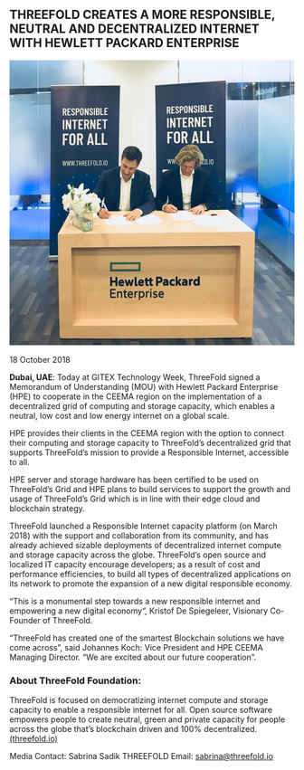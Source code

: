 ## THREEFOLD CREATES A MORE RESPONSIBLE, NEUTRAL AND DECENTRALIZED INTERNET WITH HEWLETT PACKARD ENTERPRISE

![](img/mou.jpg)

18 October 2018

**Dubai, UAE**: Today at GITEX Technology Week, ThreeFold signed a Memorandum of Understanding (MOU) with Hewlett Packard Enterprise (HPE) to cooperate in the CEEMA region on the implementation of a decentralized grid of computing and storage capacity, which enables a neutral, low cost and low energy internet on a global scale. 

HPE provides their clients in the CEEMA region with the option to connect their computing and storage capacity to ThreeFold’s decentralized grid that supports ThreeFold’s mission to provide a Responsible Internet, accessible to all.

HPE server and storage hardware has been certified to be used on ThreeFold’s Grid and HPE plans to build services to support the growth and usage of ThreeFold’s Grid which is in line with their edge cloud and blockchain strategy.

ThreeFold launched a Responsible Internet capacity platform (on March 2018) with the support and collaboration from its community, and has already achieved sizable deployments of decentralized internet compute and storage capacity across the globe. ThreeFold’s open source and localized IT capacity encourage developers; as a result of cost and performance efficiencies, to build all types of decentralized applications on its network to promote the expansion of a new digital responsible economy. 

“This is a monumental step towards a new responsible internet and empowering a new digital economy“, Kristof De Spiegeleer, Visionary Co-Founder of ThreeFold.

 “ThreeFold has created one of the smartest Blockchain solutions we have come across”, said Johannes Koch: Vice President and HPE CEEMA Managing Director. “We are excited about our future cooperation”. 


### About ThreeFold Foundation:  
 
ThreeFold is focused on democratizing internet compute and storage capacity to enable a responsible internet for all.  Open source software empowers people to create neutral, green and private capacity for people across the globe that’s blockchain driven and 100% decentralized. [(threefold.io)](https://threefold.io/)
 
 
Media Contact:
Sabrina Sadik
THREEFOLD 
Email: sabrina@threefold.io

